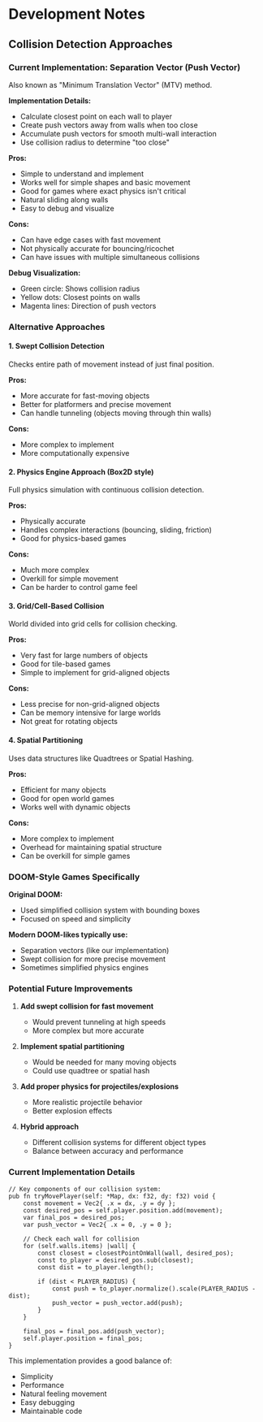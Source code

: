 # Development Notes

## Collision Detection Approaches

### Current Implementation: Separation Vector (Push Vector)
Also known as "Minimum Translation Vector" (MTV) method.

**Implementation Details:**
- Calculate closest point on each wall to player
- Create push vectors away from walls when too close
- Accumulate push vectors for smooth multi-wall interaction
- Use collision radius to determine "too close"

**Pros:**
- Simple to understand and implement
- Works well for simple shapes and basic movement
- Good for games where exact physics isn't critical
- Natural sliding along walls
- Easy to debug and visualize

**Cons:**
- Can have edge cases with fast movement
- Not physically accurate for bouncing/ricochet
- Can have issues with multiple simultaneous collisions

**Debug Visualization:**
- Green circle: Shows collision radius
- Yellow dots: Closest points on walls
- Magenta lines: Direction of push vectors

### Alternative Approaches

#### 1. Swept Collision Detection
Checks entire path of movement instead of just final position.

**Pros:**
- More accurate for fast-moving objects
- Better for platformers and precise movement
- Can handle tunneling (objects moving through thin walls)

**Cons:**
- More complex to implement
- More computationally expensive

#### 2. Physics Engine Approach (Box2D style)
Full physics simulation with continuous collision detection.

**Pros:**
- Physically accurate
- Handles complex interactions (bouncing, sliding, friction)
- Good for physics-based games

**Cons:**
- Much more complex
- Overkill for simple movement
- Can be harder to control game feel

#### 3. Grid/Cell-Based Collision
World divided into grid cells for collision checking.

**Pros:**
- Very fast for large numbers of objects
- Good for tile-based games
- Simple to implement for grid-aligned objects

**Cons:**
- Less precise for non-grid-aligned objects
- Can be memory intensive for large worlds
- Not great for rotating objects

#### 4. Spatial Partitioning
Uses data structures like Quadtrees or Spatial Hashing.

**Pros:**
- Efficient for many objects
- Good for open world games
- Works well with dynamic objects

**Cons:**
- More complex to implement
- Overhead for maintaining spatial structure
- Can be overkill for simple games

### DOOM-Style Games Specifically

**Original DOOM:**
- Used simplified collision system with bounding boxes
- Focused on speed and simplicity

**Modern DOOM-likes typically use:**
- Separation vectors (like our implementation)
- Swept collision for more precise movement
- Sometimes simplified physics engines

### Potential Future Improvements

1. **Add swept collision for fast movement**
   - Would prevent tunneling at high speeds
   - More complex but more accurate

2. **Implement spatial partitioning**
   - Would be needed for many moving objects
   - Could use quadtree or spatial hash

3. **Add proper physics for projectiles/explosions**
   - More realistic projectile behavior
   - Better explosion effects

4. **Hybrid approach**
   - Different collision systems for different object types
   - Balance between accuracy and performance

### Current Implementation Details

```zig
// Key components of our collision system:
pub fn tryMovePlayer(self: *Map, dx: f32, dy: f32) void {
    const movement = Vec2{ .x = dx, .y = dy };
    const desired_pos = self.player.position.add(movement);
    var final_pos = desired_pos;
    var push_vector = Vec2{ .x = 0, .y = 0 };

    // Check each wall for collision
    for (self.walls.items) |wall| {
        const closest = closestPointOnWall(wall, desired_pos);
        const to_player = desired_pos.sub(closest);
        const dist = to_player.length();

        if (dist < PLAYER_RADIUS) {
            const push = to_player.normalize().scale(PLAYER_RADIUS - dist);
            push_vector = push_vector.add(push);
        }
    }

    final_pos = final_pos.add(push_vector);
    self.player.position = final_pos;
}
```

This implementation provides a good balance of:
- Simplicity
- Performance
- Natural feeling movement
- Easy debugging
- Maintainable code 